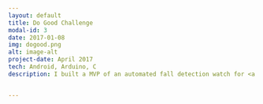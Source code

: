 ```yaml
---
layout: default
title: Do Good Challenge
modal-id: 3
date: 2017-01-08
img: dogood.png
alt: image-alt
project-date: April 2017
tech: Android, Arduino, C
description: I built a MVP of an automated fall detection watch for <a href="http://www.symbionthealth.com" target="_blank">Symbiont Health</a> over the course of the 2017 Do Good Challenge. My team won Audience Choice and 2nd Place for Ventures at finals. Read more <a href="https://umdrightnow.umd.edu/news/vintage-voices-james-hollister-wellness-foundation-win-grand-prizes-do-good-challenge" target="_blank">here</a>.


---
```

